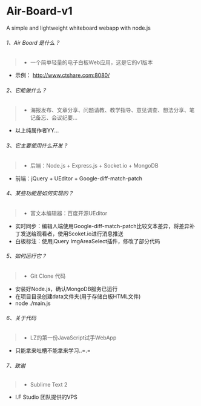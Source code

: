Air-Board-v1
============

A simple and lightweight whiteboard webapp with node.js

###### 1、Air Board 是什么？
> + 一个简单轻量的电子白板Web应用，这是它的v1版本
+ 示例： http://www.ctshare.com:8080/

###### 2、它能做什么？
> + 海报发布、文章分享、问题请教、教学指导、意见调查、想法分享、笔记备忘、会议纪要...
+ 以上纯属作者YY...

###### 3、它主要使用什么开发？
> + 后端：Node.js + Express.js + Socket.io + MongoDB
+ 前端：jQuery + UEditor + Google-diff-match-patch

###### 4、某些功能是如何实现的？
> + 富文本编辑器：百度开源UEditor
+ 实时同步：编辑人端使用Google-diff-match-patch比较文本差异，将差异补丁发送给观看者，使用Scoket.io进行消息推送
+ 白板标注：使用jQuery ImgAreaSelect插件，修改了部分代码

###### 5、如何运行它？
> + Git Clone 代码
+ 安装好Node.js，确认MongoDB服务已运行
+ 在项目目录创建data文件夹(用于存储白板HTML文件)
+ node ./main.js

###### 6、关于代码
> + LZ的第一份JavaScript试手WebApp
+ 只能拿来吐槽不能拿来学习..=.=

###### 7、致谢
> + Sublime Text 2
+ I.F Studio 团队提供的VPS
